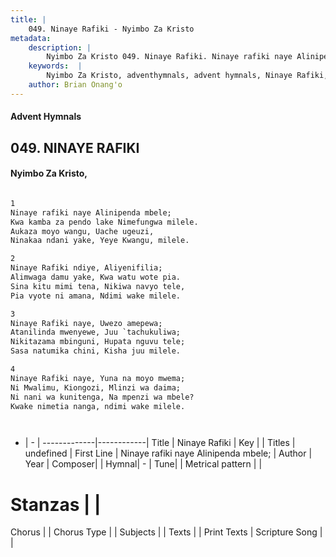 ```yaml
---
title: |
    049. Ninaye Rafiki - Nyimbo Za Kristo
metadata:
    description: |
        Nyimbo Za Kristo 049. Ninaye Rafiki. Ninaye rafiki naye Alinipenda mbele; Kwa kamba za pendo lake Nimefungwa milele.	 Aukaza moyo wangu, Uache ugeuzi, Ninakaa ndani yake, Yeye Kwangu, milele.  
    keywords:  |
        Nyimbo Za Kristo, adventhymnals, advent hymnals, Ninaye Rafiki, Ninaye rafiki naye Alinipenda mbele;. 
    author: Brian Onang'o
---
```


#### Advent Hymnals
## 049. NINAYE RAFIKI
####  Nyimbo Za Kristo,

```txt

1
Ninaye rafiki naye Alinipenda mbele;
Kwa kamba za pendo lake Nimefungwa milele.	
Aukaza moyo wangu, Uache ugeuzi,
Ninakaa ndani yake, Yeye Kwangu, milele.

2
Ninaye Rafiki ndiye, Aliyenifilia;
Alimwaga damu yake, Kwa watu wote pia.
Sina kitu mimi tena, Nikiwa navyo tele,
Pia vyote ni amana, Ndimi wake milele.

3
Ninaye Rafiki naye, Uwezo amepewa;
Atanilinda mwenyewe, Juu `tachukuliwa;
Nikitazama mbinguni, Hupata nguvu tele;
Sasa natumika chini, Kisha juu milele.

4
Ninaye Rafiki naye, Yuna na moyo mwema;
Ni Mwalimu, Kiongozi, Mlinzi wa daima;
Ni nani wa kunitenga, Na mpenzi wa mbele?
Kwake nimetia nanga, ndimi wake milele.




```

- |   -  |
-------------|------------|
Title | Ninaye Rafiki |
Key |  |
Titles | undefined |
First Line | Ninaye rafiki naye Alinipenda mbele; |
Author | 
Year | 
Composer| |
Hymnal|  - |
Tune|  |
Metrical pattern | |
# Stanzas |  |
Chorus |  |
Chorus Type |  |
Subjects | |
Texts |  |
Print Texts | 
Scripture Song |  |
    
